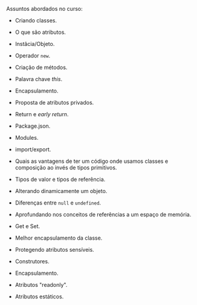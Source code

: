 Assuntos abordados no curso:

- Criando classes.

- O que são atributos.

- Instâcia/Objeto.

- Operador `new`.

- Criação de métodos.

- Palavra chave _this_.

- Encapsulamento.

- Proposta de atributos privados.

- Return e *early return*.

- Package.json.

- Modules.

- import/export.

- Quais as vantagens de ter um código onde usamos classes e composição ao invés de tipos primitivos.

- Tipos de valor e tipos de referência.

- Alterando dinamicamente um objeto.

- Diferenças entre `null` e `undefined`.

- Aprofundando nos conceitos de referências a um espaço de memória.

- Get e Set.

- Melhor encapsulamento da classe.

- Protegendo atributos sensíveis.

- Construtores.

- Encapsulamento.

- Atributos "readonly".

- Atributos estáticos.




